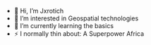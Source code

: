 - 👋 Hi, I’m Jxrotich
- 👀 I’m interested in Geospatial technologies
- 🌱 I’m currently learning the basics
- ⚡ I normally thin about: A Superpower Africa

<!---
Jxrotich/Jxrotich is a ✨ special ✨ repository because its `README.md` (this file) appears on your GitHub profile.
You can click the Preview link to take a look at your changes.
--->
